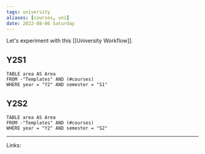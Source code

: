 ```yaml
---
tags: university 
aliases: [courses, uni]
date: 2022-08-06 Saturday
---
```

Let's experiment with this [[University Workflow]].

## Y2S1 

```dataview
TABLE area AS Area
FROM -"Templates" AND (#courses) 
WHERE year = "Y2" AND semester = "S1"
```

## Y2S2
```dataview
TABLE area AS Area
FROM -"Templates" AND (#courses) 
WHERE year = "Y2" AND semester = "S2"
```


---
Links:  

